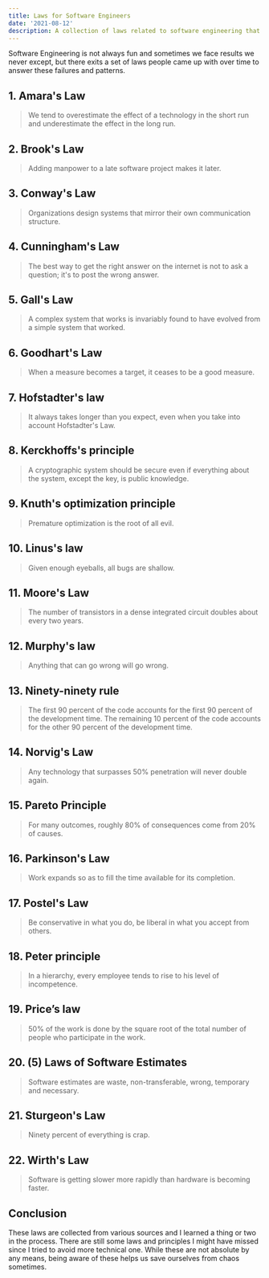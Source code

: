 ```yaml
---
title: Laws for Software Engineers
date: '2021-08-12'
description: A collection of laws related to software engineering that are fun to know and work surprisingly well.
---
```


Software Engineering is not always fun and sometimes we face results we never except, but there exits a set of laws people came up with over time to answer these failures and patterns.

## 1. Amara's Law

> We tend to overestimate the effect of a technology in the short run and underestimate the effect in the long run.

## 2. Brook's Law

> Adding manpower to a late software project makes it later.

## 3. Conway's Law

> Organizations design systems that mirror their own communication structure.

## 4. Cunningham's Law

> The best way to get the right answer on the internet is not to ask a question; it's to post the wrong answer.

## 5. Gall's Law

> A complex system that works is invariably found to have evolved from a simple system that worked.

## 6. Goodhart's Law

> When a measure becomes a target, it ceases to be a good measure.

## 7. Hofstadter's law

> It always takes longer than you expect, even when you take into account Hofstadter's Law.

## 8. Kerckhoffs's principle

> A cryptographic system should be secure even if everything about the system, except the key, is public knowledge.

## 9. Knuth's optimization principle

> Premature optimization is the root of all evil.

## 10. Linus's law

> Given enough eyeballs, all bugs are shallow.

## 11. Moore's Law

> The number of transistors in a dense integrated circuit doubles about every two years.

## 12. Murphy's law

> Anything that can go wrong will go wrong.

## 13. Ninety-ninety rule

> The first 90 percent of the code accounts for the first 90 percent of the development time. The remaining 10 percent of the code accounts for the other 90 percent of the development time.

## 14. Norvig's Law

> Any technology that surpasses 50% penetration will never double again.

## 15. Pareto Principle

> For many outcomes, roughly 80% of consequences come from 20% of causes.

## 16. Parkinson's Law

> Work expands so as to fill the time available for its completion.

## 17. Postel's Law

> Be conservative in what you do, be liberal in what you accept from others.

## 18. Peter principle

> In a hierarchy, every employee tends to rise to his level of incompetence.

## 19. Price’s law

> 50% of the work is done by the square root of the total number of people who participate in the work.

## 20. (5) Laws of Software Estimates

> Software estimates are waste, non-transferable, wrong, temporary and necessary.

## 21. Sturgeon's Law

> Ninety percent of everything is crap.

## 22. Wirth's Law

> Software is getting slower more rapidly than hardware is becoming faster.

## Conclusion

These laws are collected from various sources and I learned a thing or two in the process. There are still some laws and principles I might have missed since I tried to avoid more technical one. While these are not absolute by any means, being aware of these helps us save ourselves from chaos sometimes.
